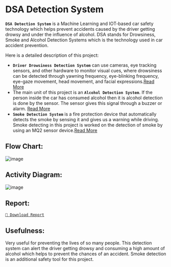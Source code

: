 # DSA Detection System
**`DSA Detection System`** is a Machine Learning and IOT-based car safety technology which helps prevent accidents caused by the driver getting drowsy and under the influence of alcohol. DSA stands for Drowsiness, Smoke and Alcohol Detection Systems which is the technology used in car accident prevention.

Here is a detailed description of this project:

*  **`Driver Drowsiness Detection System`** can use cameras, eye tracking sensors, and other hardware to monitor visual cues, where drowsiness can be detected through yawning frequency, eye-blinking frequency, eye-gaze movement, head movement, and facial expressions.[Read More](https://github.com/Code-blogger/DSA_Dectection_System/tree/master/Drowsiness%20detection)
* The main unit of this project is an **`Alcohol Detection System`**. If the person inside the car has consumed alcohol then it is alcohol detection is done by the sensor. The sensor gives this signal through a buzzer or alarm. [Read More](https://github.com/Code-blogger/DSA_Dectection_System/tree/master/Alcohol%20Detection)
*  **`Smoke Detection System`** is a fire protection device that automatically detects the smoke by sensing it and gives us a warning while driving. Smoke detecting in this project is worked on the detection of smoke by using an MQ2 sensor device.[Read More](https://github.com/Code-blogger/DSA_Dectection_System/tree/master/Smoke%20Detection)

## Flow Chart:
![image](https://github.com/Code-blogger/DSA_Dectection_System/assets/84615558/63095866-7647-40ed-b3b6-2855523ef9fa)

## Activity Diagram:
![image](https://github.com/Code-blogger/DSA_Dectection_System/assets/84615558/a4b0b5c5-4d99-4414-895d-2b2050b40a91)

## Report:
[`📁 Download Report`](https://github.com/Code-blogger/DSA_Detection_System/files/12026549/Report.pdf)

## Usefulness:
Very useful for preventing the lives of so many people. This detection system can alert the driver getting drowsy and consuming a high amount of alcohol which helps to prevent the chances of an accident. Smoke detection is an additional safety tool for this project.
